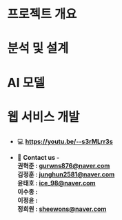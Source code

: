 # 프로젝트 개요
  
  
# 분석 및 설계

# AI 모델

# 웹 서비스 개발

## 
- 💻 **https://youtu.be/--s3rMLrr3s**

- 📮  **Contact us -  
권혁준 : gurwns876@naver.com  
김정훈 : junghun2581@naver.com  
윤태호 : ice_98@naver.com  
이수종 :   
이정윤 :   
정희원 : sheewons@naver.com**

